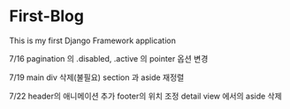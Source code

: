 # First-Blog
This is my first Django Framework application

7/16
pagination 의 .disabled, .active 의 pointer 옵션 변경

7/19
main div 삭제(불필요)
section 과 aside 재정렬

7/22
header의 애니메이션 추가
footer의 위치 조정
detail view 에서의 aside 삭제
